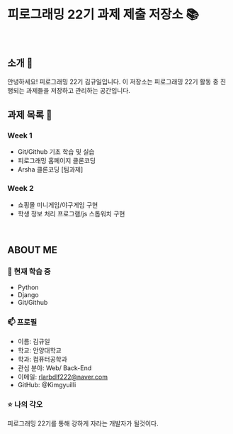 # 피로그래밍 22기 과제 제출 저장소 📚
<br>

## 소개 🚀
안녕하세요! 피로그래밍 22기 김규일입니다.
이 저장소는 피로그래밍 22기 활동 중 진행되는 과제들을 저장하고 관리하는 공간입니다.
<br>

## 과제 목록 📕
### Week 1
- Git/Github 기초 학습 및 실습
- 피로그래밍 홈페이지 클론코딩
- Arsha 클론코딩 [팀과제]

### Week 2
- 쇼핑몰 미니게임/야구게임 구현
- 학생 정보 처리 프로그램/js 스톱워치 구현
<br>

## ABOUT ME
### 🌱 현재 학습 중
- Python
- Django
- Git/Github

### 📫 프로필
- 이름: 김규일
- 학교: 안양대학교
- 학과: 컴퓨터공학과
- 관심 분야: Web/ Back-End
- 이메일: rlarbdlf222@naver.com
- GitHub: @Kimgyuilli

### ⭐ 나의 각오
피로그래밍 22기를 통해 강하게 자라는 개발자가 될것이다.
